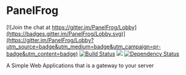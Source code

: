 # PanelFrog

[![Join the chat at https://gitter.im/PanelFrog/Lobby](https://badges.gitter.im/PanelFrog/Lobby.svg)](https://gitter.im/PanelFrog/Lobby?utm_source=badge&utm_medium=badge&utm_campaign=pr-badge&utm_content=badge)
[![Build Status](https://travis-ci.org/Serverfrog/PanelFrog.svg?branch=master)](https://travis-ci.org/Serverfrog/PanelFrog)
[![](https://jitpack.io/v/Serverfrog/panelfrog.svg)](https://jitpack.io/#Serverfrog/panelfrog)
[![Dependency Status](https://www.versioneye.com/user/projects/582ad704c8dd3300448f9e19/badge.svg?style=flat-square)](https://www.versioneye.com/user/projects/582ad704c8dd3300448f9e19)


A Simple Web Applications that is a gateway to your server
